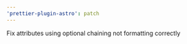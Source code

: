 ```yaml
---
'prettier-plugin-astro': patch
---
```


Fix attributes using optional chaining not formatting correctly
